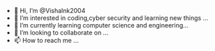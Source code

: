 - 👋 Hi, I’m @Vishalnk2004
- 👀 I’m interested in coding,cyber security and learning new things ...
- 🌱 I’m currently learning computer science and engineering...
- 💞️ I’m looking to collaborate on ...
- 📫 How to reach me ...

<!---
Vishalnk2004/Vishalnk2004 is a ✨ special ✨ repository because its `README.md` (this file) appears on your GitHub profile.
You can click the Preview link to take a look at your changes.
--->
